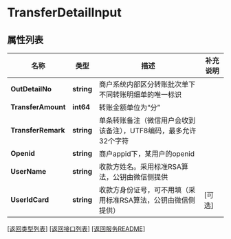 # TransferDetailInput

## 属性列表

名称 | 类型 | 描述 | 补充说明
------------ | ------------- | ------------- | -------------
**OutDetailNo** | **string** | 商户系统内部区分转账批次单下不同转账明细单的唯一标识  | 
**TransferAmount** | **int64** | 转账金额单位为“分”  | 
**TransferRemark** | **string** | 单条转账备注（微信用户会收到该备注），UTF8编码，最多允许32个字符  | 
**Openid** | **string** | 商户appid下，某用户的openid  | 
**UserName** | **string** | 收款方姓名。采用标准RSA算法，公钥由微信侧提供  | 
**UserIdCard** | **string** | 收款方身份证号，可不用填（采用标准RSA算法，公钥由微信侧提供）  | [可选] 

[\[返回类型列表\]](README.md#类型列表)
[\[返回接口列表\]](README.md#接口列表)
[\[返回服务README\]](README.md)


